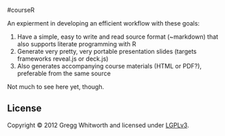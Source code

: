 #courseR

An expierment in developing an efficient workflow with these goals:

1.  Have a simple, easy to write and read source format (~markdown) that also supports literate programming with R
2.  Generate very pretty, very portable presentation slides (targets frameworks reveal.js or deck.js)
3.  Also generates accompanying course materials (HTML or PDF?), preferable from the same source

Not much to see here yet, though.

## License

Copyright © 2012 Gregg Whitworth and licensed under [LGPLv3](http://www.gnu.org/copyleft/lesser.html).
